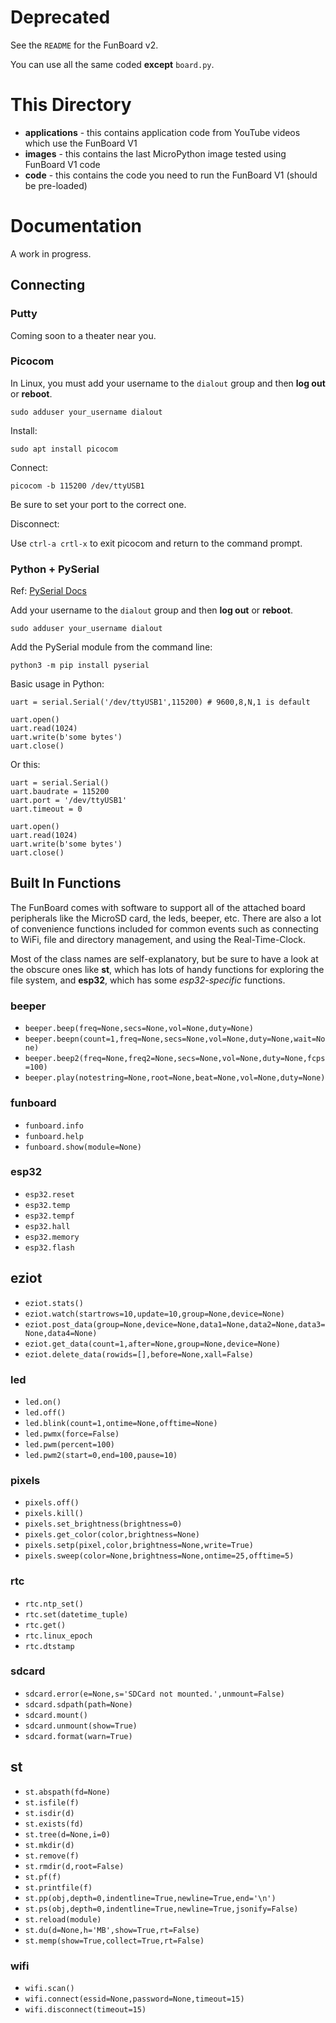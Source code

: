 # Deprecated

See the `README` for the FunBoard v2.

You can use all the same coded **except** `board.py`.


# This Directory

- **applications** - this contains application code from YouTube videos which use the FunBoard V1
- **images** - this contains the last MicroPython image tested using FunBoard V1 code
- **code** - this contains the code you need to run the FunBoard V1 (should be pre-loaded)

# Documentation

A work in progress.

## Connecting

### Putty

Coming soon to a theater near you.

### Picocom

In Linux, you must add your username to the `dialout` group and then **log out** or **reboot**.
```
sudo adduser your_username dialout
```

Install:
```
sudo apt install picocom
```

Connect:
```
picocom -b 115200 /dev/ttyUSB1
```
Be sure to set your port to the correct one.

Disconnect:

Use `ctrl-a crtl-x` to exit picocom and return to the command prompt.

### Python + PySerial

Ref: [PySerial Docs](https://pythonhosted.org/pyserial/)

Add your username to the `dialout` group and then **log out** or **reboot**.
```
sudo adduser your_username dialout
```

Add the PySerial module from the command line:
```
python3 -m pip install pyserial
```

Basic usage in Python:
```
uart = serial.Serial('/dev/ttyUSB1',115200) # 9600,8,N,1 is default

uart.open()
uart.read(1024)
uart.write(b'some bytes')
uart.close()
```

Or this:
```
uart = serial.Serial()
uart.baudrate = 115200
uart.port = '/dev/ttyUSB1'
uart.timeout = 0

uart.open()
uart.read(1024)
uart.write(b'some bytes')
uart.close()
```

## Built In Functions

The FunBoard comes with software to support all of the attached board peripherals like the MicroSD card, the leds, beeper, etc.
There are also a lot of convenience functions included for common events such as connecting to WiFi, file and directory management, and using the Real-Time-Clock.

Most of the class names are self-explanatory, but be sure to have a look at the obscure ones like **st**, which has lots of handy functions for exploring the file system, and **esp32**, which has some *esp32-specific* functions.

### beeper
- `beeper.beep(freq=None,secs=None,vol=None,duty=None)`
- `beeper.beepn(count=1,freq=None,secs=None,vol=None,duty=None,wait=None)`
- `beeper.beep2(freq=None,freq2=None,secs=None,vol=None,duty=None,fcps=100)`
- `beeper.play(notestring=None,root=None,beat=None,vol=None,duty=None)`

### funboard
- `funboard.info`
- `funboard.help`
- `funboard.show(module=None)`

### esp32
- `esp32.reset`
- `esp32.temp`
- `esp32.tempf`
- `esp32.hall`
- `esp32.memory`
- `esp32.flash`

## eziot
- `eziot.stats()`
- `eziot.watch(startrows=10,update=10,group=None,device=None)`
- `eziot.post_data(group=None,device=None,data1=None,data2=None,data3=None,data4=None)`
- `eziot.get_data(count=1,after=None,group=None,device=None)`
- `eziot.delete_data(rowids=[],before=None,xall=False)`

### led
- `led.on()`
- `led.off()`
- `led.blink(count=1,ontime=None,offtime=None)`
- `led.pwmx(force=False)`
- `led.pwm(percent=100)`
- `led.pwm2(start=0,end=100,pause=10)`

### pixels
- `pixels.off()`
- `pixels.kill()`
- `pixels.set_brightness(brightness=0)`
- `pixels.get_color(color,brightness=None)`
- `pixels.setp(pixel,color,brightness=None,write=True)`
- `pixels.sweep(color=None,brightness=None,ontime=25,offtime=5)`

### rtc
- `rtc.ntp_set()`
- `rtc.set(datetime_tuple)`
- `rtc.get()`
- `rtc.linux_epoch`
- `rtc.dtstamp`

### sdcard
- `sdcard.error(e=None,s='SDCard not mounted.',unmount=False)`
- `sdcard.sdpath(path=None)`
- `sdcard.mount()`
- `sdcard.unmount(show=True)`
- `sdcard.format(warn=True)`

## st
- `st.abspath(fd=None)`
- `st.isfile(f)`
- `st.isdir(d)`
- `st.exists(fd)`
- `st.tree(d=None,i=0)`
- `st.mkdir(d)`
- `st.remove(f)`
- `st.rmdir(d,root=False)`
- `st.pf(f)`
- `st.printfile(f)`
- `st.pp(obj,depth=0,indentline=True,newline=True,end='\n')`
- `st.ps(obj,depth=0,indentline=True,newline=True,jsonify=False)`
- `st.reload(module)`
- `st.du(d=None,h='MB',show=True,rt=False)`
- `st.memp(show=True,collect=True,rt=False)`

### wifi
- `wifi.scan()`
- `wifi.connect(essid=None,password=None,timeout=15)`
- `wifi.disconnect(timeout=15)`

 
